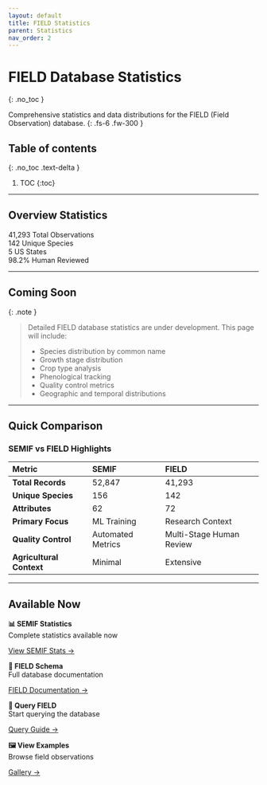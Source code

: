 ```yaml
---
layout: default
title: FIELD Statistics
parent: Statistics
nav_order: 2
---
```


# FIELD Database Statistics
{: .no_toc }

Comprehensive statistics and data distributions for the FIELD (Field Observation) database.
{: .fs-6 .fw-300 }

## Table of contents
{: .no_toc .text-delta }

1. TOC
{:toc}

---

## Overview Statistics

<div class="stats-grid" markdown="1">

<div class="stat-card">
<span class="stat-number">41,293</span>
<span class="stat-label">Total Observations</span>
</div>

<div class="stat-card">
<span class="stat-number">142</span>
<span class="stat-label">Unique Species</span>
</div>

<div class="stat-card">
<span class="stat-number">5</span>
<span class="stat-label">US States</span>
</div>

<div class="stat-card">
<span class="stat-number">98.2%</span>
<span class="stat-label">Human Reviewed</span>
</div>

</div>

---

## Coming Soon

{: .note }
> Detailed FIELD database statistics are under development. This page will include:
> - Species distribution by common name
> - Growth stage distribution
> - Crop type analysis
> - Phenological tracking
> - Quality control metrics
> - Geographic and temporal distributions

---

## Quick Comparison

### SEMIF vs FIELD Highlights

| Metric | SEMIF | FIELD |
|:-------|:------|:------|
| **Total Records** | 52,847 | 41,293 |
| **Unique Species** | 156 | 142 |
| **Attributes** | 62 | 72 |
| **Primary Focus** | ML Training | Research Context |
| **Quality Control** | Automated Metrics | Multi-Stage Human Review |
| **Agricultural Context** | Minimal | Extensive |

---

## Available Now

<div class="feature-grid" markdown="1">

<div class="feature-card" markdown="1">

**📊 SEMIF Statistics**  
Complete statistics available now

[View SEMIF Stats →](semif-stats.html)
</div>

<div class="feature-card" markdown="1">

**📖 FIELD Schema**  
Full database documentation

[FIELD Documentation →](../dataset/field.html)
</div>

<div class="feature-card" markdown="1">

**🔧 Query FIELD**  
Start querying the database

[Query Guide →](../access/query-guide.html)
</div>

<div class="feature-card" markdown="1">

**🖼️ View Examples**  
Browse field observations

[Gallery →](../examples/index.html)
</div>

</div>
